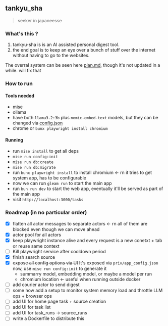## tankyu_sha

> seeker in japaneesse

### What's this ?

1. tankyu-sha is is an AI assisted personal digest tool.
2. the end goal is to keep an eye over a bunch of stuff over the internet
   without having to go to the websites.

The overral system can be seen here [plan.md](docs/plan.md), though it's not
updated in a while. will fix that

### How to run

#### Tools needed

- mise
- ollama
- have both `llama3.2:3b` plus `nomic-embed-text` models, but they can be
  changed via [config.json](priv/app_config.json)
- chrome or `bunx playwright install chromium`

#### Running

- run `mise install` to get all deps
- `mise run config:init`
- `mise run db:create`
- `mise run db:migrate`
- run `bunx playwright install` to install chromium <- rn it tries to get system
  app, has to be configurable
- now we can run `gleam run` to start the main app
- run `bun run dev` to start the web app, eventually it'll be served as part of
  the main app
- visit `http://localhost:3000/tasks`

### Roadmap (in no particular order)

- [x] flatten all actor messages to separate actors <- rn all of them are
      blocked even though we can move ahead
- [x] actor pool for all actors
- [x] keep playwright instance alive and every request is a new conetxt + tab or
      reuse same context
- [ ] Kill playwright service after cooldown period
- [x] finish search source
- [x] ~~expose all config options via UI~~ It's exposed via
      `priv/app_config.json` now, use `mise run config:init` to generate it
  - summarry model, embedding model, or maybe a model per run
  - chromium location <- useful when running outside docker
- [ ] add courier actor to send digest
- [ ] some how add a setup to monitor system memory load and throttle LLM ops +
      browser ops
- [ ] add UI for home page task + source creation
- [ ] add UI for task list
- [ ] add UI for task_runs -> source_runs
- [ ] write a Dockerfile to distribute this
